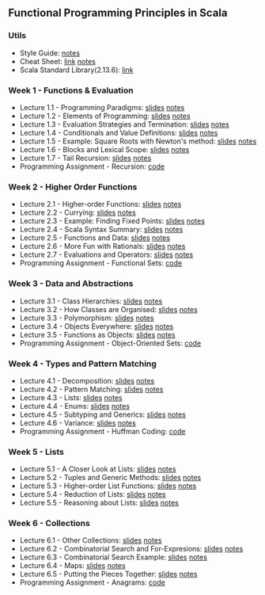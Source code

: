 ## Functional Programming Principles in Scala

### Utils
- Style Guide: [notes](https://github.com/mariasintea/Functional-Programming-in-Scala-Specialization/blob/main/utils/Style-Guide.pdf)
- Cheat Sheet: [link](https://github.com/lampepfl/progfun-wiki/blob/gh-pages/CheatSheet.md) [notes](https://github.com/mariasintea/Functional-Programming-in-Scala-Specialization/blob/main/utils/Cheat-Sheet.pdf)
- Scala Standard Library(2.13.6): [link](https://www.scala-lang.org/api/current/)

### Week 1 - Functions & Evaluation
- Lecture 1.1 - Programming Paradigms: [slides]() [notes]()
- Lecture 1.2 - Elements of Programming: [slides]() [notes]()
- Lecture 1.3 - Evaluation Strategies and Termination: [slides]() [notes]()
- Lecture 1.4 - Conditionals and Value Definitions: [slides]() [notes]()
- Lecture 1.5 - Example: Square Roots with Newton's method: [slides]() [notes]()
- Lecture 1.6 - Blocks and Lexical Scope: [slides]() [notes]()
- Lecture 1.7 - Tail Recursion: [slides]() [notes]()
- Programming Assignment - Recursion: [code]()

### Week 2 - Higher Order Functions
- Lecture 2.1 - Higher-order Functions: [slides]() [notes]()
- Lecture 2.2 - Currying: [slides]() [notes]()
- Lecture 2.3 - Example: Finding Fixed Points: [slides]() [notes]()
- Lecture 2.4 - Scala Syntax Summary: [slides]() [notes]()
- Lecture 2.5 - Functions and Data: [slides]() [notes]()
- Lecture 2.6 - More Fun with Rationals: [slides]() [notes]()
- Lecture 2.7 - Evaluations and Operators: [slides]() [notes]()
- Programming Assignment - Functional Sets: [code]()

### Week 3 - Data and Abstractions
- Lecture 3.1 - Class Hierarchies: [slides]() [notes]()
- Lecture 3.2 - How Classes are Organised: [slides]() [notes]()
- Lecture 3.3 - Polymorphism: [slides]() [notes]()
- Lecture 3.4 - Objects Everywhere: [slides]() [notes]()
- Lecture 3.5 - Functions as Objects: [slides]() [notes]()
- Programming Assignment - Object-Oriented Sets: [code]()

### Week 4 - Types and Pattern Matching
- Lecture 4.1 - Decomposition: [slides]() [notes]()
- Lecture 4.2 - Pattern Matching: [slides]() [notes]()
- Lecture 4.3 - Lists: [slides]() [notes]()
- Lecture 4.4 - Enums: [slides]() [notes]()
- Lecture 4.5 - Subtyping and Generics: [slides]() [notes]()
- Lecture 4.6 - Variance: [slides]() [notes]()
- Programming Assignment - Huffman Coding: [code]()

### Week 5 - Lists
- Lecture 5.1 - A Closer Look at Lists: [slides]() [notes]()
- Lecture 5.2 - Tuples and Generic Methods: [slides]() [notes]()
- Lecture 5.3 - Higher-order List Functions: [slides]() [notes]()
- Lecture 5.4 - Reduction of Lists: [slides]() [notes]()
- Lecture 5.5 - Reasoning about Lists: [slides]() [notes]()

### Week 6 - Collections
- Lecture 6.1 - Other Collections: [slides]() [notes]()
- Lecture 6.2 - Combinatorial Search and For-Expresions: [slides]() [notes]()
- Lecture 6.3 - Combinatorial Search Example: [slides]() [notes]()
- Lecture 6.4 - Maps: [slides]() [notes]()
- Lecture 6.5 - Putting the Pieces Together: [slides]() [notes]()
- Programming Assignment - Anagrams: [code]()
